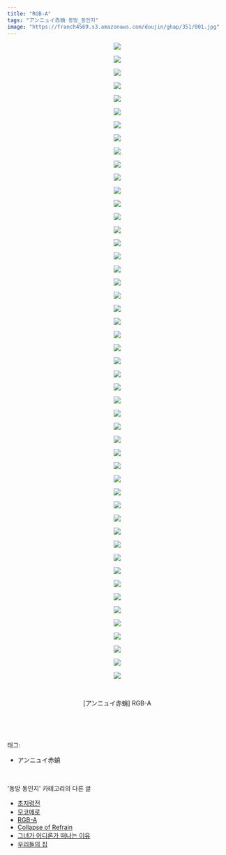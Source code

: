 ```yaml
---
title: "RGB-A"
tags: "アンニュイ赤蛸 동방_동인지"
image: "https://franch4569.s3.amazonaws.com/doujin/ghap/351/001.jpg"
---
```

<div class="article">
<p style="text-align: center; clear: none; float: none;"><img src="{{ site.imgserver2 }}/ghap/351/001.jpg"/></p>
<p style="text-align: center; clear: none; float: none;"><img src="{{ site.imgserver2 }}/ghap/351/002.jpg"/></p>
<p style="text-align: center; clear: none; float: none;"><img src="{{ site.imgserver2 }}/ghap/351/003.jpg"/></p>
<p style="text-align: center; clear: none; float: none;"><img src="{{ site.imgserver2 }}/ghap/351/004.jpg"/></p>
<p style="text-align: center; clear: none; float: none;"><img src="{{ site.imgserver2 }}/ghap/351/005.jpg"/></p>
<p style="text-align: center; clear: none; float: none;"><img src="{{ site.imgserver2 }}/ghap/351/006.jpg"/></p>
<p style="text-align: center; clear: none; float: none;"><img src="{{ site.imgserver2 }}/ghap/351/007.jpg"/></p>
<p style="text-align: center; clear: none; float: none;"><img src="{{ site.imgserver2 }}/ghap/351/008.jpg"/></p>
<p style="text-align: center; clear: none; float: none;"><img src="{{ site.imgserver2 }}/ghap/351/009.jpg"/></p>
<p style="text-align: center; clear: none; float: none;"><img src="{{ site.imgserver2 }}/ghap/351/010.jpg"/></p>
<p style="text-align: center; clear: none; float: none;"><img src="{{ site.imgserver2 }}/ghap/351/011.jpg"/></p>
<p style="text-align: center; clear: none; float: none;"><img src="{{ site.imgserver2 }}/ghap/351/012.jpg"/></p>
<p style="text-align: center; clear: none; float: none;"><img src="{{ site.imgserver2 }}/ghap/351/013.jpg"/></p>
<p style="text-align: center; clear: none; float: none;"><img src="{{ site.imgserver2 }}/ghap/351/014.jpg"/></p>
<p style="text-align: center; clear: none; float: none;"><img src="{{ site.imgserver2 }}/ghap/351/015.jpg"/></p>
<p style="text-align: center; clear: none; float: none;"><img src="{{ site.imgserver2 }}/ghap/351/016.jpg"/></p>
<p style="text-align: center; clear: none; float: none;"><img src="{{ site.imgserver2 }}/ghap/351/017.jpg"/></p>
<p style="text-align: center; clear: none; float: none;"><img src="{{ site.imgserver2 }}/ghap/351/018.jpg"/></p>
<p style="text-align: center; clear: none; float: none;"><img src="{{ site.imgserver2 }}/ghap/351/019.jpg"/></p>
<p style="text-align: center; clear: none; float: none;"><img src="{{ site.imgserver2 }}/ghap/351/020.jpg"/></p>
<p style="text-align: center; clear: none; float: none;"><img src="{{ site.imgserver2 }}/ghap/351/021.jpg"/></p>
<p style="text-align: center; clear: none; float: none;"><img src="{{ site.imgserver2 }}/ghap/351/022.jpg"/></p>
<p style="text-align: center; clear: none; float: none;"><img src="{{ site.imgserver2 }}/ghap/351/023.jpg"/></p>
<p style="text-align: center; clear: none; float: none;"><img src="{{ site.imgserver2 }}/ghap/351/024.jpg"/></p>
<p style="text-align: center; clear: none; float: none;"><img src="{{ site.imgserver2 }}/ghap/351/025.jpg"/></p>
<p style="text-align: center; clear: none; float: none;"><img src="{{ site.imgserver2 }}/ghap/351/026.jpg"/></p>
<p style="text-align: center; clear: none; float: none;"><img src="{{ site.imgserver2 }}/ghap/351/027.jpg"/></p>
<p style="text-align: center; clear: none; float: none;"><img src="{{ site.imgserver2 }}/ghap/351/028.jpg"/></p>
<p style="text-align: center; clear: none; float: none;"><img src="{{ site.imgserver2 }}/ghap/351/029.jpg"/></p>
<p style="text-align: center; clear: none; float: none;"><img src="{{ site.imgserver2 }}/ghap/351/030.jpg"/></p>
<p style="text-align: center; clear: none; float: none;"><img src="{{ site.imgserver2 }}/ghap/351/031.jpg"/></p>
<p style="text-align: center; clear: none; float: none;"><img src="{{ site.imgserver2 }}/ghap/351/032.jpg"/></p>
<p style="text-align: center; clear: none; float: none;"><img src="{{ site.imgserver2 }}/ghap/351/033.jpg"/></p>
<p style="text-align: center; clear: none; float: none;"><img src="{{ site.imgserver2 }}/ghap/351/034.jpg"/></p>
<p style="text-align: center; clear: none; float: none;"><img src="{{ site.imgserver2 }}/ghap/351/035.jpg"/></p>
<p style="text-align: center; clear: none; float: none;"><img src="{{ site.imgserver2 }}/ghap/351/036.jpg"/></p>
<p style="text-align: center; clear: none; float: none;"><img src="{{ site.imgserver2 }}/ghap/351/037.jpg"/></p>
<p style="text-align: center; clear: none; float: none;"><img src="{{ site.imgserver2 }}/ghap/351/038.jpg"/></p>
<p style="text-align: center; clear: none; float: none;"><img src="{{ site.imgserver2 }}/ghap/351/039.jpg"/></p>
<p style="text-align: center; clear: none; float: none;"><img src="{{ site.imgserver2 }}/ghap/351/040.jpg"/></p>
<p style="text-align: center; clear: none; float: none;"><img src="{{ site.imgserver2 }}/ghap/351/041.jpg"/></p>
<p style="text-align: center; clear: none; float: none;"><img src="{{ site.imgserver2 }}/ghap/351/042.jpg"/></p>
<p style="text-align: center; clear: none; float: none;"><img src="{{ site.imgserver2 }}/ghap/351/043.jpg"/></p>
<p style="text-align: center; clear: none; float: none;"><img src="{{ site.imgserver2 }}/ghap/351/044.jpg"/></p>
<p style="text-align: center; clear: none; float: none;"><img src="{{ site.imgserver2 }}/ghap/351/045.jpg"/></p>
<p style="text-align: center; clear: none; float: none;"><img src="{{ site.imgserver2 }}/ghap/351/046.jpg"/></p>
<p style="text-align: center; clear: none; float: none;"><img src="{{ site.imgserver2 }}/ghap/351/047.jpg"/></p>
<p style="text-align: center; clear: none; float: none;"><img src="{{ site.imgserver2 }}/ghap/351/048.jpg"/></p>
<p style="text-align: center; clear: none; float: none;"><img src="{{ site.imgserver2 }}/ghap/351/049.jpg"/></p>
<p style="text-align: center; clear: none; float: none;"><br/></p>
<p style="text-align: center; clear: none; float: none;">[アンニュイ赤蛸] RGB-A</p>
<p><br/></p>
</div><br/>
<div class="tagTrail">
<p>태그: </p>
<ul>
<li>アンニュイ赤蛸</li>
</ul>
</div><br/>
<div class="another">
<p>'동방 동인지' 카테고리의 다른 글</p>
<ul>
<li><a href="/ghap_354">초지령전</a></li>
<li><a href="/ghap_353">모코메로</a></li>
<li><a href="/ghap_351">RGB-A</a></li>
<li><a href="/ghap_350">Collapse of Refrain</a></li>
<li><a href="/ghap_349">그녀가 어디론가 떠나는 이유</a></li>
<li><a href="/ghap_347">우리들의 집</a></li>
</ul>
</div><br/>
<div class="cb_module cb_fluid">
<div class="cb_wrt cb_profile">
</div><!-- commentList close -->
</div><br/>
